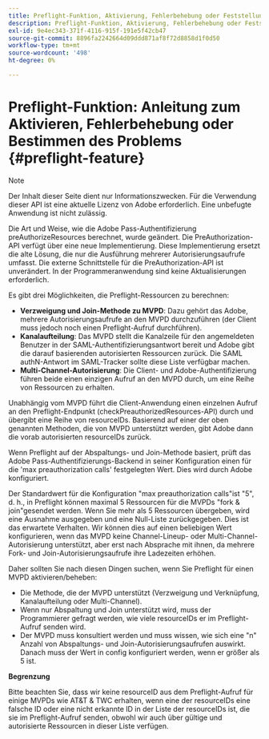 ```yaml
---
title: Preflight-Funktion, Aktivierung, Fehlerbehebung oder Feststellung des Problems
description: Preflight-Funktion, Aktivierung, Fehlerbehebung oder Feststellung des Problems
exl-id: 9e4ec343-371f-4116-915f-191e5f42cb47
source-git-commit: 8896fa2242664d09ddd871af8f72d8858d1f0d50
workflow-type: tm+mt
source-wordcount: '498'
ht-degree: 0%

---
```


# Preflight-Funktion: Anleitung zum Aktivieren, Fehlerbehebung oder Bestimmen des Problems {#preflight-feature}

>[!NOTE]
>
>Der Inhalt dieser Seite dient nur Informationszwecken. Für die Verwendung dieser API ist eine aktuelle Lizenz von Adobe erforderlich. Eine unbefugte Anwendung ist nicht zulässig.

Die Art und Weise, wie die Adobe Pass-Authentifizierung preAuthorizeResources berechnet, wurde geändert. Die PreAuthorization-API verfügt über eine neue Implementierung. Diese Implementierung ersetzt die alte Lösung, die nur die Ausführung mehrerer Autorisierungsaufrufe umfasst.
Die externe Schnittstelle für die PreAuthorization-API ist unverändert. In der Programmeranwendung sind keine Aktualisierungen erforderlich.

Es gibt drei Möglichkeiten, die Preflight-Ressourcen zu berechnen:

* **Verzweigung und Join-Methode zu MVPD**: Dazu gehört das Adobe, mehrere Autorisierungsaufrufe an den MVPD durchzuführen (der Client muss jedoch noch einen Preflight-Aufruf durchführen).
* **Kanalaufteilung**: Das MVPD stellt die Kanalzeile für den angemeldeten Benutzer in der SAML-Authentifizierungsantwort bereit und Adobe gibt die darauf basierenden autorisierten Ressourcen zurück. Die SAML authN-Antwort im SAML-Tracker sollte diese Liste verfügbar machen.
* **Multi-Channel-Autorisierung**: Die Client- und Adobe-Authentifizierung führen beide einen einzigen Aufruf an den MVPD durch, um eine Reihe von Ressourcen zu erhalten.

Unabhängig vom MVPD führt die Client-Anwendung einen einzelnen Aufruf an den Preflight-Endpunkt (checkPreauthorizedResources-API) durch und übergibt eine Reihe von resourceIDs. Basierend auf einer der oben genannten Methoden, die von MVPD unterstützt werden, gibt Adobe dann die vorab autorisierten resourceIDs zurück.

Wenn Preflight auf der Abspaltungs- und Join-Methode basiert, prüft das Adobe Pass-Authentifizierungs-Backend in seiner Konfiguration einen für die &#39;max preauthorization calls&#39; festgelegten Wert. Dies wird durch Adobe konfiguriert.

Der Standardwert für die Konfiguration &quot;max preauthorization calls&quot;ist &quot;5&quot;, d. h., in Preflight können maximal 5 Ressourcen für die MVPDs &quot;fork &amp; join&quot;gesendet werden. Wenn Sie mehr als 5 Ressourcen übergeben, wird eine Ausnahme ausgegeben und eine Null-Liste zurückgegeben. Dies ist das erwartete Verhalten. Wir können dies auf einen beliebigen Wert konfigurieren, wenn das MVPD keine Channel-Lineup- oder Multi-Channel-Autorisierung unterstützt, aber erst nach Absprache mit ihnen, da mehrere Fork- und Join-Autorisierungsaufrufe ihre Ladezeiten erhöhen.

Daher sollten Sie nach diesen Dingen suchen, wenn Sie Preflight für einen MVPD aktivieren/beheben:

* Die Methode, die der MVPD unterstützt (Verzweigung und Verknüpfung, Kanalaufteilung oder Multi-Channel).
* Wenn nur Abspaltung und Join unterstützt wird, muss der Programmierer gefragt werden, wie viele resourceIDs er im Preflight-Aufruf senden wird.
* Der MVPD muss konsultiert werden und muss wissen, wie sich eine &quot;n&quot; Anzahl von Abspaltungs- und Join-Autorisierungsaufrufen auswirkt. Danach muss der Wert in config konfiguriert werden, wenn er größer als 5 ist.

**Begrenzung**

Bitte beachten Sie, dass wir keine resourceID aus dem Preflight-Aufruf für einige MVPDs wie AT&amp;T &amp; TWC erhalten, wenn eine der resourceIDs eine falsche ID oder eine nicht erkannte ID in der Liste der resourceIDs ist, die sie im Preflight-Aufruf senden, obwohl wir auch über gültige und autorisierte Ressourcen in dieser Liste verfügen.
